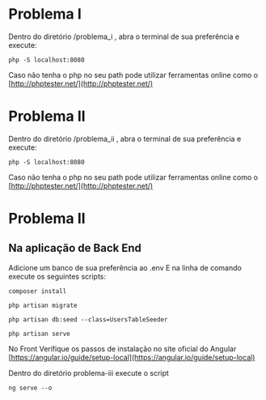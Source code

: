 # Problema I
Dentro do diretório /problema_i , abra o terminal de sua preferência e execute:

    php -S localhost:8080
Caso não tenha o php no seu path pode utilizar ferramentas online como o [http://phptester.net/](http://phptester.net/)

# Problema II
Dentro do diretório /problema_ii , abra o terminal de sua preferência e execute:

    php -S localhost:8080
Caso não tenha o php no seu path pode utilizar ferramentas online como o [http://phptester.net/](http://phptester.net/)

# Problema II

## Na aplicação de Back End
Adicione um banco de sua preferência ao .env
E na linha de comando execute os seguintes scripts:

    composer install

    php artisan migrate

    php artisan db:seed --class=UsersTableSeeder

    php artisan serve

No Front
Verifique os passos de instalação no site oficial do Angular [https://angular.io/guide/setup-local](https://angular.io/guide/setup-local)

Dentro do diretório problema-iii execute o script

    ng serve --o
